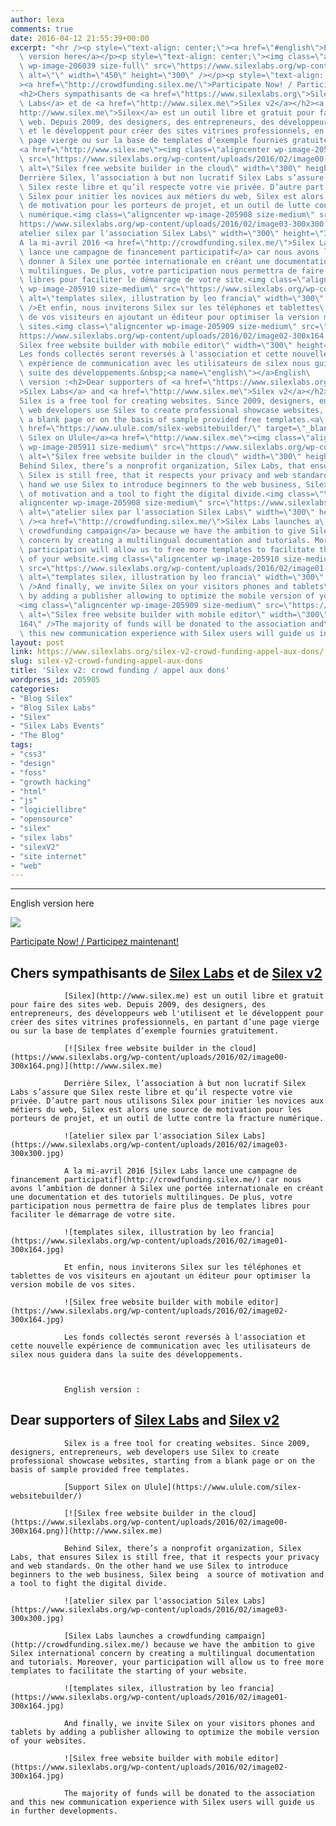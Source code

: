 ```yaml
---
author: lexa
comments: true
date: 2016-04-12 21:55:39+00:00
excerpt: "<hr /><p style=\"text-align: center;\"><a href=\"#english\">English\
  \ version here</a></p><p style=\"text-align: center;\"><img class=\"alignnone\
  \ wp-image-206039 size-full\" src=\"https://www.silexlabs.org/wp-content/uploads/2016/02/silex-01.jpg\"\
  \ alt=\"\" width=\"450\" height=\"300\" /></p><p style=\"text-align: center;\"\
  ><a href=\"http://crowdfunding.silex.me/\">Participate Now! / Participez maintenant!</a></p>\
  <h2>Chers sympathisants de <a href=\"https://www.silexlabs.org\">Silex\
  \ Labs</a> et de <a href=\"http://www.silex.me\">Silex v2</a></h2><a href=\"\
  http://www.silex.me\">Silex</a> est un outil libre et gratuit pour faire des sites\
  \ web. Depuis 2009, des designers, des entrepreneurs, des développeurs web l'utilisent\
  \ et le développent pour créer des sites vitrines professionnels, en partant d’une\
  \ page vierge ou sur la base de templates d’exemple fournies gratuitement.\
  <a href=\"http://www.silex.me\"><img class=\"aligncenter wp-image-205911 size-medium\"\
  \ src=\"https://www.silexlabs.org/wp-content/uploads/2016/02/image00-300x164.png\"\
  \ alt=\"Silex free website builder in the cloud\" width=\"300\" height=\"164\" /></a>\
  Derrière Silex, l’association à but non lucratif Silex Labs s’assure que\
  \ Silex reste libre et qu’il respecte votre vie privée. D’autre part nous utilisons\
  \ Silex pour initier les novices aux métiers du web, Silex est alors une source\
  \ de motivation pour les porteurs de projet, et un outil de lutte contre la fracture\
  \ numérique.<img class=\"aligncenter wp-image-205908 size-medium\" src=\"\
  https://www.silexlabs.org/wp-content/uploads/2016/02/image03-300x300.jpg\" alt=\"\
  atelier silex par l'association Silex Labs\" width=\"300\" height=\"300\" />\
  A la mi-avril 2016 <a href=\"http://crowdfunding.silex.me/\">Silex Labs\
  \ lance une campagne de financement participatif</a> car nous avons l’ambition de\
  \ donner à Silex une portée internationale en créant une documentation et des tutoriels\
  \ multilingues. De plus, votre participation nous permettra de faire plus de templates\
  \ libres pour faciliter le démarrage de votre site.<img class=\"aligncenter\
  \ wp-image-205910 size-medium\" src=\"https://www.silexlabs.org/wp-content/uploads/2016/02/image01-300x164.jpg\"\
  \ alt=\"templates silex, illustration by leo francia\" width=\"300\" height=\"164\"\
  \ />Et enfin, nous inviterons Silex sur les téléphones et tablettes\
  \ de vos visiteurs en ajoutant un éditeur pour optimiser la version mobile de vos\
  \ sites.<img class=\"aligncenter wp-image-205909 size-medium\" src=\"\
  https://www.silexlabs.org/wp-content/uploads/2016/02/image02-300x164.jpg\" alt=\"\
  Silex free website builder with mobile editor\" width=\"300\" height=\"164\" />\
  Les fonds collectés seront reversés à l'association et cette nouvelle\
  \ expérience de communication avec les utilisateurs de silex nous guidera dans la\
  \ suite des développements.&nbsp;<a name=\"english\"></a>English\
  \ version :<h2>Dear supporters of <a href=\"https://www.silexlabs.org\"\
  >Silex Labs</a> and <a href=\"http://www.silex.me\">Silex v2</a></h2>\
  Silex is a free tool for creating websites. Since 2009, designers, entrepreneurs,\
  \ web developers use Silex to create professional showcase websites, starting from\
  \ a blank page or on the basis of sample provided free templates.<a\
  \ href=\"https://www.ulule.com/silex-websitebuilder/\" target=\"_blank\">Support\
  \ Silex on Ulule</a><a href=\"http://www.silex.me\"><img class=\"aligncenter\
  \ wp-image-205911 size-medium\" src=\"https://www.silexlabs.org/wp-content/uploads/2016/02/image00-300x164.png\"\
  \ alt=\"Silex free website builder in the cloud\" width=\"300\" height=\"164\" /></a>\
  Behind Silex, there’s a nonprofit organization, Silex Labs, that ensures\
  \ Silex is still free, that it respects your privacy and web standards. On the other\
  \ hand we use Silex to introduce beginners to the web business, Silex being  a source\
  \ of motivation and a tool to fight the digital divide.<img class=\"\
  aligncenter wp-image-205908 size-medium\" src=\"https://www.silexlabs.org/wp-content/uploads/2016/02/image03-300x300.jpg\"\
  \ alt=\"atelier silex par l'association Silex Labs\" width=\"300\" height=\"300\"\
  \ /><a href=\"http://crowdfunding.silex.me/\">Silex Labs launches a\
  \ crowdfunding campaign</a> because we have the ambition to give Silex international\
  \ concern by creating a multilingual documentation and tutorials. Moreover, your\
  \ participation will allow us to free more templates to facilitate the starting\
  \ of your website.<img class=\"aligncenter wp-image-205910 size-medium\"\
  \ src=\"https://www.silexlabs.org/wp-content/uploads/2016/02/image01-300x164.jpg\"\
  \ alt=\"templates silex, illustration by leo francia\" width=\"300\" height=\"164\"\
  \ />And finally, we invite Silex on your visitors phones and tablets\
  \ by adding a publisher allowing to optimize the mobile version of your websites.\
  <img class=\"aligncenter wp-image-205909 size-medium\" src=\"https://www.silexlabs.org/wp-content/uploads/2016/02/image02-300x164.jpg\"\
  \ alt=\"Silex free website builder with mobile editor\" width=\"300\" height=\"\
  164\" />The majority of funds will be donated to the association and\
  \ this new communication experience with Silex users will guide us in further developments."
layout: post
link: https://www.silexlabs.org/silex-v2-crowd-funding-appel-aux-dons/
slug: silex-v2-crowd-funding-appel-aux-dons
title: 'Silex v2: crowd funding / appel aux dons'
wordpress_id: 205905
categories:
- "Blog Silex"
- "Blog Silex Labs"
- "Silex"
- "Silex Labs Events"
- "The Blog"
tags:
- "css3"
- "design"
- "foss"
- "growth hacking"
- "html"
- "js"
- "logiciellibre"
- "opensource"
- "silex"
- "silex labs"
- "silexV2"
- "site internet"
- "web"
---
```


* * *




English version here




![](https://www.silexlabs.org/wp-content/uploads/2016/02/silex-01.jpg)




[Participate Now! / Participez maintenant!](http://crowdfunding.silex.me/)





## Chers sympathisants de [Silex Labs](https://www.silexlabs.org) et de [Silex v2](http://www.silex.me)


				[Silex](http://www.silex.me) est un outil libre et gratuit pour faire des sites web. Depuis 2009, des designers, des entrepreneurs, des développeurs web l'utilisent et le développent pour créer des sites vitrines professionnels, en partant d’une page vierge ou sur la base de templates d’exemple fournies gratuitement.

				[![Silex free website builder in the cloud](https://www.silexlabs.org/wp-content/uploads/2016/02/image00-300x164.png)](http://www.silex.me)

				Derrière Silex, l’association à but non lucratif Silex Labs s’assure que Silex reste libre et qu’il respecte votre vie privée. D’autre part nous utilisons Silex pour initier les novices aux métiers du web, Silex est alors une source de motivation pour les porteurs de projet, et un outil de lutte contre la fracture numérique.

				![atelier silex par l'association Silex Labs](https://www.silexlabs.org/wp-content/uploads/2016/02/image03-300x300.jpg)

				A la mi-avril 2016 [Silex Labs lance une campagne de financement participatif](http://crowdfunding.silex.me/) car nous avons l’ambition de donner à Silex une portée internationale en créant une documentation et des tutoriels multilingues. De plus, votre participation nous permettra de faire plus de templates libres pour faciliter le démarrage de votre site.

				![templates silex, illustration by leo francia](https://www.silexlabs.org/wp-content/uploads/2016/02/image01-300x164.jpg)

				Et enfin, nous inviterons Silex sur les téléphones et tablettes de vos visiteurs en ajoutant un éditeur pour optimiser la version mobile de vos sites.

				![Silex free website builder with mobile editor](https://www.silexlabs.org/wp-content/uploads/2016/02/image02-300x164.jpg)

				Les fonds collectés seront reversés à l'association et cette nouvelle expérience de communication avec les utilisateurs de silex nous guidera dans la suite des développements.



				English version :


## Dear supporters of [Silex Labs](https://www.silexlabs.org) and [Silex v2](http://www.silex.me)


				Silex is a free tool for creating websites. Since 2009, designers, entrepreneurs, web developers use Silex to create professional showcase websites, starting from a blank page or on the basis of sample provided free templates.

				[Support Silex on Ulule](https://www.ulule.com/silex-websitebuilder/)

				[![Silex free website builder in the cloud](https://www.silexlabs.org/wp-content/uploads/2016/02/image00-300x164.png)](http://www.silex.me)

				Behind Silex, there’s a nonprofit organization, Silex Labs, that ensures Silex is still free, that it respects your privacy and web standards. On the other hand we use Silex to introduce beginners to the web business, Silex being  a source of motivation and a tool to fight the digital divide.

				![atelier silex par l'association Silex Labs](https://www.silexlabs.org/wp-content/uploads/2016/02/image03-300x300.jpg)

				[Silex Labs launches a crowdfunding campaign](http://crowdfunding.silex.me/) because we have the ambition to give Silex international concern by creating a multilingual documentation and tutorials. Moreover, your participation will allow us to free more templates to facilitate the starting of your website.

				![templates silex, illustration by leo francia](https://www.silexlabs.org/wp-content/uploads/2016/02/image01-300x164.jpg)

				And finally, we invite Silex on your visitors phones and tablets by adding a publisher allowing to optimize the mobile version of your websites.

				![Silex free website builder with mobile editor](https://www.silexlabs.org/wp-content/uploads/2016/02/image02-300x164.jpg)

				The majority of funds will be donated to the association and this new communication experience with Silex users will guide us in further developments.
